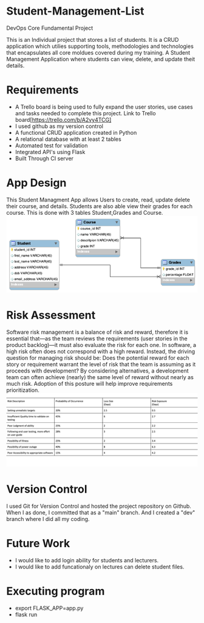 # Student-Management-List
DevOps Core Fundamental Project 

This is an Individual project that stores a list of students. It is a CRUD application which utilies supporting tools, methodologies and technologies that encapsulates all core moldues covered during my training. 
A Student Management Application where students can view, delete, and update theit details.

# Requirements
* A Trello board is being used to fully expand the user stories, use cases and tasks needed to complete this project. Link to Trello board[https://trello.com/b/A2vy4TCG]
* I used github as my version control
* A functional CRUD application created in Python
* A relational database with at least 2 tables
* Automated test for validation
* Integrated API's using Flask
* Built Through CI server

# App Design
This Student Managment App allows Users to create, read, update delete their course, and details. Students are also able view their grades for each course. This is done with 3 tables Student,Grades and Course.
![](studentdb.png)

# Risk Assessment

Software risk management is a balance of risk and reward, therefore it is essential that—as the team reviews the requirements (user stories in the product backlog)—it must also evaluate the risk for each one. In software, a high risk often does not correspond with a high reward. Instead, the driving question for managing risk should be: Does the potential reward for each story or requirement warrant the level of risk that the team is assuming as it proceeds with development? By considering alternatives, a development team can often achieve (nearly) the same level of reward without nearly as much risk. Adoption of this posture will help improve requirements prioritization.
![](Screenshot%202022-11-17%20at%2012.35.18.png)

# Version Control
I used Git for Version Control and hosted the project repository on Github. When I as done, I committed that as a "main" branch. And I created a "dev" branch where I did all my coding.

# Future Work
* I would like to add login ability for students and lecturers.
* I would like to add funcationaly on lectures can delete student files.


# Executing program
* export FLASK_APP=app.py
* flask run

